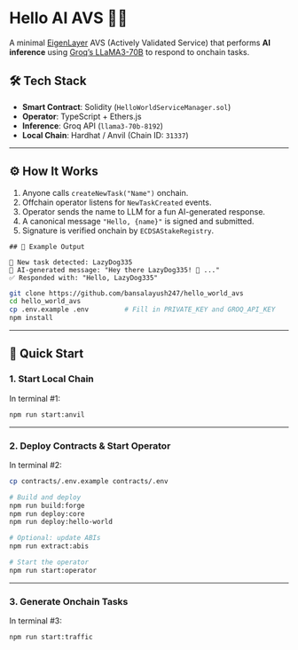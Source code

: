 # Hello AI AVS 🤖✨

A minimal [EigenLayer](https://www.eigenlayer.xyz/) AVS (Actively Validated Service) that performs **AI inference** using [Groq’s LLaMA3-70B](https://console.groq.com) to respond to onchain tasks.


## 🛠️ Tech Stack

- **Smart Contract**: Solidity (`HelloWorldServiceManager.sol`)
- **Operator**: TypeScript + Ethers.js
- **Inference**: Groq API (`llama3-70b-8192`)
- **Local Chain**: Hardhat / Anvil (Chain ID: `31337`)

---

## ⚙️ How It Works

1. Anyone calls `createNewTask("Name")` onchain.
2. Offchain operator listens for `NewTaskCreated` events.
3. Operator sends the name to LLM for a fun AI-generated response.
4. A canonical message `"Hello, {name}"` is signed and submitted.
5. Signature is verified onchain by `ECDSAStakeRegistry`.


```
## 🧪 Example Output

🎯 New task detected: LazyDog335
🤖 AI-generated message: "Hey there LazyDog335! 🐶 ..."
✅ Responded with: "Hello, LazyDog335"

```
```bash
git clone https://github.com/bansalayush247/hello_world_avs
cd hello_world_avs
cp .env.example .env         # Fill in PRIVATE_KEY and GROQ_API_KEY
npm install
````

---

## 🚀 Quick Start

### 1. Start Local Chain

In terminal #1:

```bash
npm run start:anvil
```

---

### 2. Deploy Contracts & Start Operator

In terminal #2:

```bash
cp contracts/.env.example contracts/.env

# Build and deploy
npm run build:forge
npm run deploy:core
npm run deploy:hello-world

# Optional: update ABIs
npm run extract:abis

# Start the operator
npm run start:operator
```

---

### 3. Generate Onchain Tasks

In terminal #3:

```bash
npm run start:traffic
```
